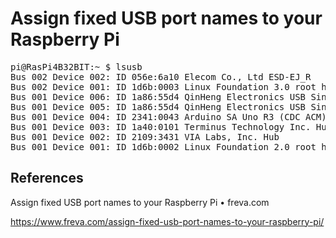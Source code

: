 # Assign fixed USB port names to your Raspberry Pi

<pre>
pi@RasPi4B32BIT:~ $ lsusb
Bus 002 Device 002: ID 056e:6a10 Elecom Co., Ltd ESD-EJ_R
Bus 002 Device 001: ID 1d6b:0003 Linux Foundation 3.0 root hub
Bus 001 Device 006: ID 1a86:55d4 QinHeng Electronics USB Single Serial
Bus 001 Device 005: ID 1a86:55d4 QinHeng Electronics USB Single Serial
Bus 001 Device 004: ID 2341:0043 Arduino SA Uno R3 (CDC ACM)
Bus 001 Device 003: ID 1a40:0101 Terminus Technology Inc. Hub
Bus 001 Device 002: ID 2109:3431 VIA Labs, Inc. Hub
Bus 001 Device 001: ID 1d6b:0002 Linux Foundation 2.0 root hub
</pre>

## References

Assign fixed USB port names to your Raspberry Pi • freva.com

https://www.freva.com/assign-fixed-usb-port-names-to-your-raspberry-pi/
